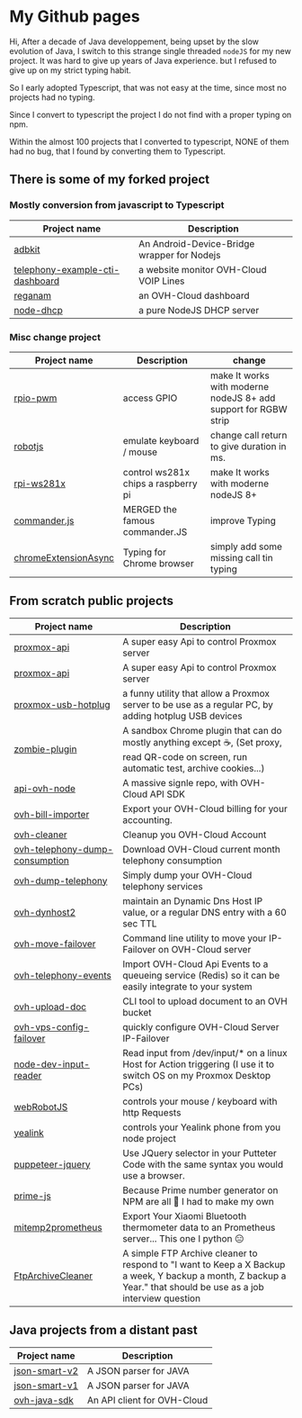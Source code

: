 # My Github pages

Hi, After a decade of Java developpement, being upset by the slow evolution of Java, I switch to this strange single threaded `nodeJS` for my new project. It was hard to give up years of Java experience. but I refused to give up on my strict typing habit.

So I early adopted Typescript, that was not easy at the time, since most no projects had no typing.

Since I convert to typescript the project I do not find with a proper typing on npm.

Within the almost 100 projects that I converted to typescript, NONE of them had no bug, that I found by converting them to Typescript.

## There is some of my forked project

### Mostly conversion from javascript to Typescript

| Project name                                 | Description                                 |
|----------------------------------------------|---------------------------------------------|
|[adbkit](https://github.com/UrielCh/adbkit)   | An Android-Device-Bridge wrapper for Nodejs |
|[telephony-example-cti-dashboard](https://github.com/UrielCh/telephony-example-cti-dashboard) | a website monitor OVH-Cloud VOIP Lines |
|[reganam](https://github.com/UrielCh/reganam) | an OVH-Cloud dashboard |
|[node-dhcp](https://github.com/UrielCh/node-dhcp) | a pure NodeJS DHCP server |

### Misc change project

| Project name                                           | Description                              | change                                  |
|--------------------------------------------------------|------------------------------------------|-----------------------------------------|
|[rpio-pwm](https://github.com/UrielCh/rpio-pwm)         | access GPIO                              | make It works with moderne nodeJS 8+ add support for RGBW strip |
|[robotjs](https://github.com/UrielCh/robotjs)           | emulate keyboard / mouse                 | change call return to give duration in ms. |
|[rpi-ws281x](https://github.com/UrielCh/rpi-ws281x)     | control ws281x chips a raspberry pi      | make It works with moderne nodeJS 8+    |
|[commander.js](https://github.com/UrielCh/commander.js) | MERGED the famous commander.JS           | improve Typing                          |
|[chromeExtensionAsync](https://github.com/UrielCh/chromeExtensionAsync)| Typing for Chrome browser | simply add some missing call tin typing |

## From scratch public projects

| Project name                                            | Description                                 |
|---------------------------------------------------------|---------------------------------------------|
|[proxmox-api](https://github.com/UrielCh/proxmox-api)    | A super easy Api to control Proxmox server  |
|[proxmox-api](https://github.com/UrielCh/proxmox-api)    | A super easy Api to control Proxmox server  |
|[proxmox-usb-hotplug](https://github.com/UrielCh/proxmox-api/tree/master/proxmox-usb-hotplug) | a funny utility that allow a Proxmox server to be use as a regular PC, by adding hotplug USB devices |
|[zombie-plugin](https://github.com/UrielCh/zombie-plugin)| A sandbox Chrome plugin that can do mostly anything except :coffee:, (Set proxy, read QR-code on screen, run automatic test, archive cookies...) |
|[api-ovh-node](https://github.com/UrielCh/api-ovh-node)  | A massive signle repo, with OVH-Cloud API SDK |
|[ovh-bill-importer](https://github.com/UrielCh/api-ovh-node/tree/master/samples/ovh-bill-importer)| Export your OVH-Cloud billing for your accounting. |
|[ovh-cleaner](https://github.com/UrielCh/api-ovh-node/tree/master/samples/ovh-cleaner)| Cleanup you OVH-Cloud Account |
|[ovh-telephony-dump-consumption](https://github.com/UrielCh/api-ovh-node/tree/master/samples/ovh-delete-service)| Download OVH-Cloud current month telephony consumption |
|[ovh-dump-telephony](https://github.com/UrielCh/api-ovh-node/tree/master/samples/ovh-dump-telephony)| Simply dump your OVH-Cloud telephony services |
|[ovh-dynhost2](https://github.com/UrielCh/api-ovh-node/tree/master/samples/ovh-dynhost2)| maintain an Dynamic Dns Host IP value, or a regular DNS entry with a 60 sec TTL |
|[ovh-move-failover](https://github.com/UrielCh/api-ovh-node/tree/master/samples/ovh-move-failover)| Command line utility to move your IP-Failover on OVH-Cloud server |
|[ovh-telephony-events](https://github.com/UrielCh/api-ovh-node/tree/master/samples/ovh-telephony-events)|Import OVH-Cloud Api Events to a queueing service (Redis) so it can be easily integrate to your system |
|[ovh-upload-doc](https://github.com/UrielCh/api-ovh-node/tree/master/samples/ovh-upload-doc)| CLI tool to upload document to an OVH bucket |
|[ovh-vps-config-failover](https://github.com/UrielCh/api-ovh-node/tree/master/samples/ovh-vps-config-failover)| quickly configure OVH-Cloud Server IP-Failover |
|[node-dev-input-reader](https://github.com/UrielCh/node-dev-input-reader)| Read input from /dev/input/* on a linux Host for Action triggering (I use it to switch OS on my Proxmox Desktop PCs) |
|[webRobotJS](https://github.com/UrielCh/webRobotJS)               | controls your mouse / keyboard with http Requests |
|[yealink](https://github.com/UrielCh/yealink)                     | controls your Yealink phone from you node project |
|[puppeteer-jquery](https://github.com/UrielCh/puppeteer-jquery)   | Use JQuery selector in your Putteter Code with the same syntax you would use a browser. |
|[prime-js](https://github.com/UrielCh/prime-js)                   | Because Prime number generator on NPM are all :shit: I had to make my own |
|[mitemp2prometheus](https://github.com/UrielCh/mitemp2prometheus) | Export Your Xiaomi Bluetooth thermometer data to an Prometheus server... This one I python :expressionless: |
|[FtpArchiveCleaner](https://github.com/UrielCh/FtpArchiveCleaner/blob/master/index.js)| A simple FTP Archive cleaner to respond to "I want to Keep a X Backup a week, Y backup a month, Z backup a Year." that should be use as a job interview question|

## Java projects from a distant past

| Project name                                            | Description                                 |
|---------------------------------------------------------|---------------------------------------------|
|[json-smart-v2](https://github.com/netplex/json-smart-v2)| A JSON parser for JAVA                      |
|[json-smart-v1](https://github.com/netplex/json-smart-v1)| A JSON parser for JAVA                      |
|[ovh-java-sdk](https://github.com/UrielCh/ovh-java-sdk)  | An API client for OVH-Cloud                 |
